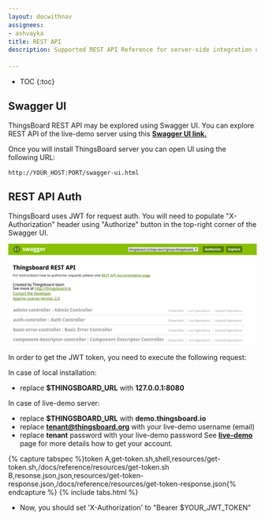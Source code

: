 ```yaml
---
layout: docwithnav
assignees:
- ashvayka
title: REST API
description: Supported REST API Reference for server-side integration of your IoT projects

---
```


* TOC
{:toc}

## Swagger UI

ThingsBoard REST API may be explored using Swagger UI.
You can explore REST API of the live-demo server using this **[Swagger UI link.](https://demo.thingsboard.io/swagger-ui.html)**

Once you will install ThingsBoard server you can open UI using the following URL:
    
``` 
http://YOUR_HOST:PORT/swagger-ui.html
```

## REST API Auth

ThingsBoard uses JWT for request auth.
You will need to populate "X-Authorization" header using "Authorize" button in the top-right corner of the Swagger UI.

 ![image](/images/reference/swagger-ui.png)

In order to get the JWT token, you need to execute the following request:

In case of local installation:
 
 - replace **$THINGSBOARD_URL** with **127.0.0.1:8080**

In case of live-demo server:
 
 - replace **$THINGSBOARD_URL** with **demo.thingsboard.io**
 - replace **tenant@thingsboard.org** with your live-demo username (email)
 - replace **tenant** password with your live-demo password
See **[live-demo](/docs/user-guide/live-demo/)** page for more details how to get your account.

{% capture tabspec %}token
A,get-token.sh,shell,resources/get-token.sh,/docs/reference/resources/get-token.sh
B,resonse.json,json,resources/get-token-response.json,/docs/reference/resources/get-token-response.json{% endcapture %}
{% include tabs.html %}

 - Now, you should set  'X-Authorization' to "Bearer $YOUR_JWT_TOKEN"  